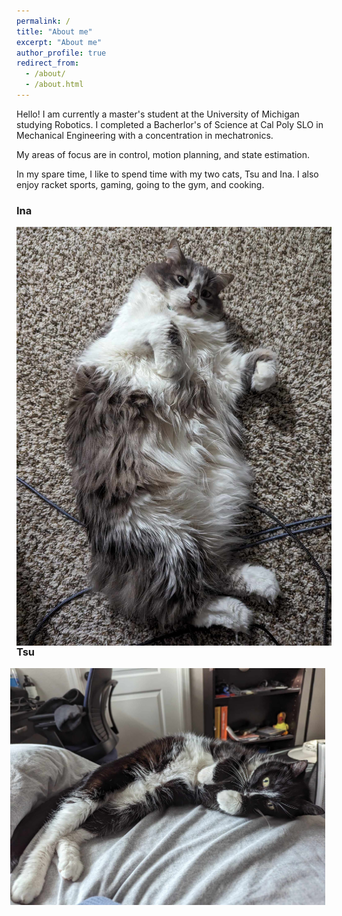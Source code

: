 ```yaml
---
permalink: /
title: "About me"
excerpt: "About me"
author_profile: true
redirect_from: 
  - /about/
  - /about.html
---
```


Hello! I am currently a master's student at the University of Michigan studying Robotics. I completed a Bacherlor's of Science at Cal Poly SLO in Mechanical Engineering with a concentration in mechatronics.

My areas of focus are in control, motion planning, and state estimation.

In my spare time, I like to spend time with my two cats, Tsu and Ina. I also enjoy racket sports, gaming, going to the gym, and cooking.

### Ina
<img src="/images/Ina.jpg"
     style="float: left; margin-right: 10px;" />

### Tsu
<img src="/images/Tsu.jpg"
     style="float: right; margin-right: 10px;" />